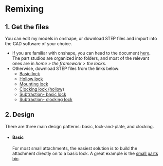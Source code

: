 # Remixing
## 1. Get the files
You can edit my models in onshape, or download STEP files and import into the CAD software of your choice.
- If you are familiar with onshape, you can head to the document [here](https://cad.onshape.com/documents/9e06891469d51d2e78eeebf4/w/8d63af5475c88c87d3523b0d/e/6fecc675f45ce1d0c777016a). The part studios are organized into folders, and most of the relevant ones are in *home > the framework > the locks*.
- Otherwise, download STEP files from the links below:
  - <a href="../step/locks/lock_basic.step" download>Basic lock</a>    
  - <a href="../step/locks/lock_hollow_.step" download>Hollow lock</a>
  - <a href="../step/locks/lock_mounting.step" download>Mounting lock</a>
  - <a href="../step/locks/lock_clocking_hollow.step" download>Clocking lock (hollow)</a>
  - <a href="../step/locks/lock_subtraction.step" download>Subtraction- basic lock</a>
  - <a href="../step/locks/lock_subtraction_clocking.step" download>Subtraction- clocking lock</a>
## 2. Design  
There are three main design patterns: basic, lock-and-plate, and clocking.
- #### Basic
  For most small attachments, the easiest solution is to build the attachment directly on to a basic lock. A great example is the [small parts bin]().